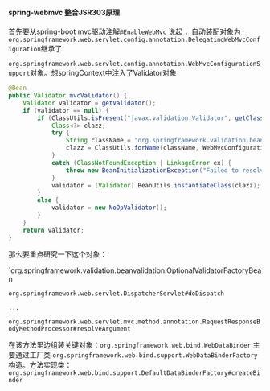 #### spring-webmvc 整合JSR303原理

首先要从spring-boot mvc驱动注解``@EnableWebMvc`` 说起 ，自动装配对象为``org.springframework.web.servlet.config.annotation.DelegatingWebMvcConfiguration``继承了

``org.springframework.web.servlet.config.annotation.WebMvcConfigurationSupport``对象。想springContext中注入了Validator对象

```java
@Bean
public Validator mvcValidator() {
    Validator validator = getValidator();
    if (validator == null) {
        if (ClassUtils.isPresent("javax.validation.Validator", getClass().getClassLoader())) {
            Class<?> clazz;
            try {
                String className = "org.springframework.validation.beanvalidation.OptionalValidatorFactoryBean";
                clazz = ClassUtils.forName(className, WebMvcConfigurationSupport.class.getClassLoader());
            }
            catch (ClassNotFoundException | LinkageError ex) {
                throw new BeanInitializationException("Failed to resolve default validator class", ex);
            }
            validator = (Validator) BeanUtils.instantiateClass(clazz);
        }
        else {
            validator = new NoOpValidator();
        }
    }
    return validator;
}
```

那么要重点研究一下这个对象：

`org.springframework.validation.beanvalidation.OptionalValidatorFactoryBean











`org.springframework.web.servlet.DispatcherServlet#doDispatch`

`...`

`org.springframework.web.servlet.mvc.method.annotation.RequestResponseBodyMethodProcessor#resolveArgument`

在该方法里边组装关键对象：`org.springframework.web.bind.WebDataBinder` 主要通过工厂类 `org.springframework.web.bind.support.WebDataBinderFactory` 构造。方法实现类：`org.springframework.web.bind.support.DefaultDataBinderFactory#createBinder`













